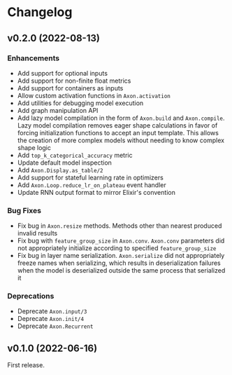 # Changelog

## v0.2.0 (2022-08-13)

### Enhancements

* Add support for optional inputs
* Add support for non-finite float metrics
* Add support for containers as inputs
* Allow custom activation functions in `Axon.activation`
* Add utilities for debugging model execution
* Add graph manipulation API
* Add lazy model compilation in the form of `Axon.build` and `Axon.compile`. Lazy model compilation removes eager shape calculations in favor of forcing initialization functions to accept an input template. This allows the creation of more complex models without needing to know complex shape logic
* Add `top_k_categorical_accuracy` metric
* Update default model inspection
* Add `Axon.Display.as_table/2`
* Add support for stateful learning rate in optimizers
* Add `Axon.Loop.reduce_lr_on_plateau` event handler
* Update RNN output format to mirror Elixir's convention

### Bug Fixes

* Fix bug in `Axon.resize` methods. Methods other than nearest produced invalid results
* Fix bug with `feature_group_size` in `Axon.conv`. `Axon.conv` parameters did not appropriately initialize according to specified `feature_group_size`
* Fix bug in layer name serialization. `Axon.serialize` did not appropriately freeze names when serializing, which results in deserialization failures when the model is deserialized outside the same process that serialized it

### Deprecations

* Deprecate `Axon.input/3`
* Deprecate `Axon.init/4`
* Deprecate `Axon.Recurrent`

## v0.1.0 (2022-06-16)

First release.
